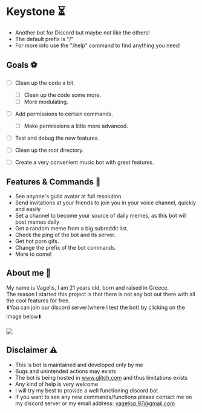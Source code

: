 # Keystone ⏳
* Another bot for Discord but maybe not like the others!
* The default prefix is "/"
* For more info use the "/help" command to find anything you need!


## Goals ⚽

- [ ] Clean up the code a bit.
    - [ ] Clean up the code some more.
    - [ ] More modulating.
- [ ] Add permissions to certain commands.
    - [ ] Make permissions a little more advanced.
- [ ] Test and debug the new features.
- [ ] Clean up the root directory.
- [ ] Create a very convenient music bot with great features.


## Features & Commands 👻
- See anyone's guild avatar at full resolution
- Send invitations at your friends to join you in your voice channel, quickly and easily
- Set a channel to become your source of daily memes, as this bot will post memes daily
- Get a random meme from a big subreddit list.
- Check the ping of the bot and its server.
- Get hot porn gifs.
- Change the prefix of the bot commands.
- More to come!

## About me 🤷
My name is Vagelis, I am 21 years old, born and raised in Greece.<br/>
The reason I started this project is that there is not any bot out there with all the cool features for free.<br/>
⬇️You can join our discord server(where I test the bot) by clicking on the image below⬇️
<br/>
<br/>
<a href="https://discord.gg/3fS2vEB"><img src="https://i.imgur.com/OUvlR93.png"></a>

## Disclaimer ⚠️
+ This is bot is maintained and developed only by me
+ Bugs and unintended actions may exists
+ The bot is being hosted in www.glitch.com and thus limitations exists
+ Any kind of help is very welcome
+ I will try my best to provide a well functioning discord bot
+ If you want to see any new commands/functions please contact me on my discord server or my email address: vagelisp.97@gmail.com

